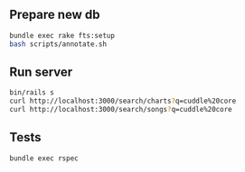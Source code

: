 ## Prepare new db

```sh
bundle exec rake fts:setup
bash scripts/annotate.sh
```

## Run server

```sh
bin/rails s
curl http://localhost:3000/search/charts?q=cuddle%20core
curl http://localhost:3000/search/songs?q=cuddle%20core
```

## Tests

```sh
bundle exec rspec
```
